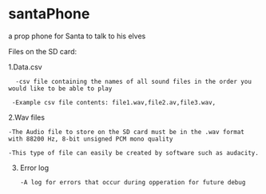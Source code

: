 # santaPhone
a prop phone for Santa to talk to his elves

Files on the SD card:

1.Data.csv

	  -csv file containing the names of all sound files in the order you would like to be able to play

 	 -Example csv file contents: file1.wav,file2.av,file3.wav,
  
2.Wav files
  
  	-The Audio file to store on the SD card must be in the .wav format with 88200 Hz, 8-bit unsigned PCM mono quality
  
  	-This type of file can easily be created by software such as audacity.

 3. Error log

		-A log for errors that occur during opperation for future debug 
